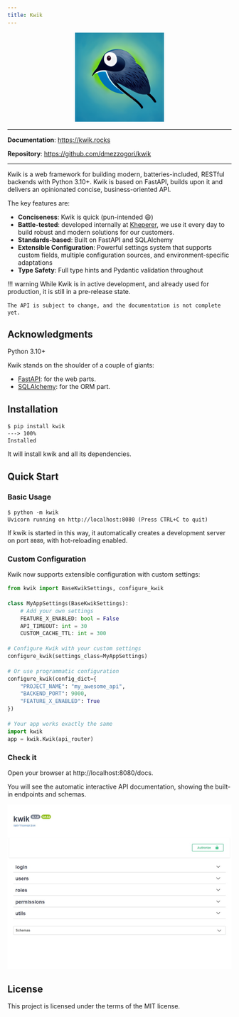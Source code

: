 ```yaml
---
title: Kwik
---
```


<div style="text-align: center;">
<img src="/img/logo.png" alt="Kwik Logo" width="200">
</div>

---

**Documentation**: https://kwik.rocks

**Repository**: https://github.com/dmezzogori/kwik

---

Kwik is a web framework for building modern, batteries-included, RESTful backends with Python 3.10+.
  Kwik is based on FastAPI, builds upon it and delivers an opinionated concise, business-oriented API.

The key features are:

* **Conciseness**: Kwik is quick (pun-intended :smile:)
* **Battle-tested**: developed internally at [Kheperer](https://kheperer.it), we use it every day to build robust and modern solutions for our customers.
* **Standards-based**: Built on FastAPI and SQLAlchemy
* **Extensible Configuration**: Powerful settings system that supports custom fields, multiple configuration sources, and environment-specific adaptations
* **Type Safety**: Full type hints and Pydantic validation throughout

!!! warning
    While Kwik is in active development, and already used for production, it is still in a pre-release state.
    
    The API is subject to change, and the documentation is not complete yet.



## Acknowledgments

Python 3.10+

Kwik stands on the shoulder of a couple of giants:

* [FastAPI](https://fastapi.tiangolo.com/): for the web parts.
* [SQLAlchemy](https://www.sqlalchemy.org/): for the ORM part.

## Installation

<div class="termy">

```console
$ pip install kwik
---> 100%
Installed
```

</div>

It will install kwik and all its dependencies.

## Quick Start

### Basic Usage

<div class="termy">

```console
$ python -m kwik
Uvicorn running on http://localhost:8080 (Press CTRL+C to quit)
```

</div>

If kwik is started in this way, it automatically creates a development server on port `8080`, with hot-reloading enabled.

### Custom Configuration

Kwik now supports extensible configuration with custom settings:

```python
from kwik import BaseKwikSettings, configure_kwik

class MyAppSettings(BaseKwikSettings):
    # Add your own settings
    FEATURE_X_ENABLED: bool = False
    API_TIMEOUT: int = 30
    CUSTOM_CACHE_TTL: int = 300

# Configure Kwik with your custom settings
configure_kwik(settings_class=MyAppSettings)

# Or use programmatic configuration
configure_kwik(config_dict={
    "PROJECT_NAME": "my_awesome_api",
    "BACKEND_PORT": 9000,
    "FEATURE_X_ENABLED": True
})

# Your app works exactly the same
import kwik
app = kwik.Kwik(api_router)
```


### Check it

Open your browser at http://localhost:8080/docs.

You will see the automatic interactive API documentation, showing the built-in endpoints and schemas.

![OpenAPI](img/openapi.jpeg)



## License

This project is licensed under the terms of the MIT license.
